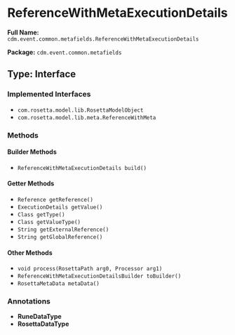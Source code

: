 # ReferenceWithMetaExecutionDetails

**Full Name:** `cdm.event.common.metafields.ReferenceWithMetaExecutionDetails`

**Package:** `cdm.event.common.metafields`

## Type: Interface

### Implemented Interfaces

- `com.rosetta.model.lib.RosettaModelObject`
- `com.rosetta.model.lib.meta.ReferenceWithMeta`

### Methods

#### Builder Methods

- `ReferenceWithMetaExecutionDetails build()`

#### Getter Methods

- `Reference getReference()`
- `ExecutionDetails getValue()`
- `Class getType()`
- `Class getValueType()`
- `String getExternalReference()`
- `String getGlobalReference()`

#### Other Methods

- `void process(RosettaPath arg0, Processor arg1)`
- `ReferenceWithMetaExecutionDetailsBuilder toBuilder()`
- `RosettaMetaData metaData()`

### Annotations

- **RuneDataType**
- **RosettaDataType**

